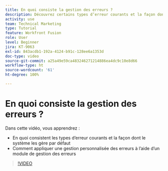```yaml
---
title: En quoi consiste la gestion des erreurs ?
description: Découvrez certains types d’erreur courants et la façon dont le système les gère par défaut, puis comment appliquer une gestion personnalisée des erreurs dans  [!DNL Adobe Workfront Fusion].
activity: use
team: Technical Marketing
type: Tutorial
feature: Workfront Fusion
role: User
level: Beginner
jira: KT-9063
exl-id: 843acdb1-192a-4124-b91c-128ee6a1353d
doc-type: video
source-git-commit: a25a49e59ca483246271214886ea4dc9c10e8d66
workflow-type: ht
source-wordcount: '61'
ht-degree: 100%

---
```


# En quoi consiste la gestion des erreurs ?

Dans cette vidéo, vous apprendrez :

* En quoi consistent les types d’erreur courants et la façon dont le système les gère par défaut
* Comment appliquer une gestion personnalisée des erreurs à l’aide d’un module de gestion des erreurs

>[!VIDEO](https://video.tv.adobe.com/v/335304/?quality=12&learn=on)
